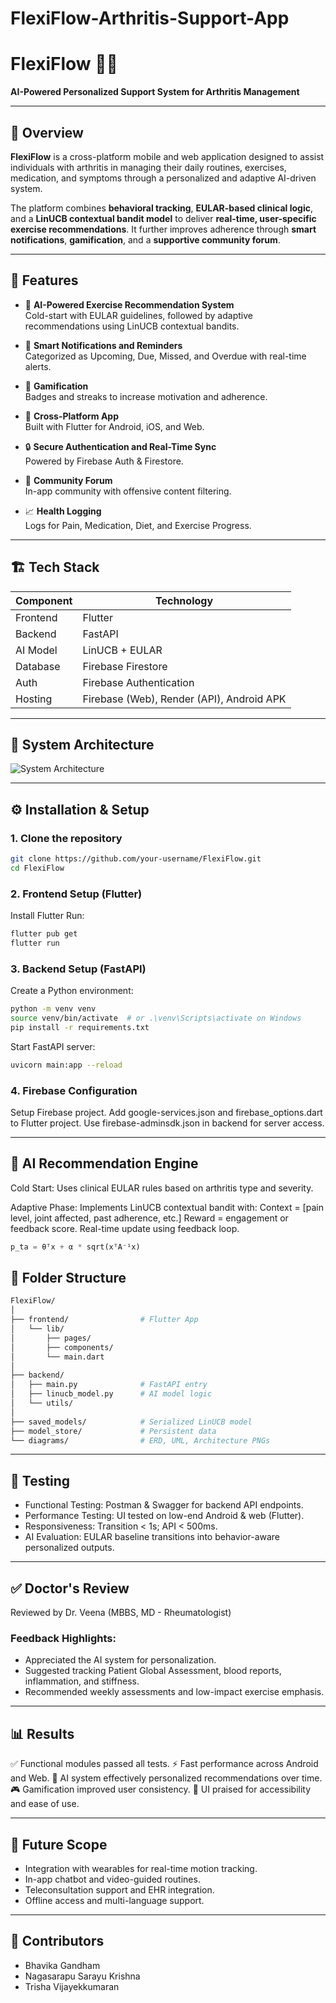 # FlexiFlow-Arthritis-Support-App

# FlexiFlow 🧘‍♀️  
**AI-Powered Personalized Support System for Arthritis Management**

---

## 🌟 Overview

**FlexiFlow** is a cross-platform mobile and web application designed to assist individuals with arthritis in managing their daily routines, exercises, medication, and symptoms through a personalized and adaptive AI-driven system.

The platform combines **behavioral tracking**, **EULAR-based clinical logic**, and a **LinUCB contextual bandit model** to deliver **real-time, user-specific exercise recommendations**. It further improves adherence through **smart notifications**, **gamification**, and a **supportive community forum**.

---

## 🚀 Features

- 🤖 **AI-Powered Exercise Recommendation System**  
  Cold-start with EULAR guidelines, followed by adaptive recommendations using LinUCB contextual bandits.

- 🔔 **Smart Notifications and Reminders**  
  Categorized as Upcoming, Due, Missed, and Overdue with real-time alerts.

- 🧩 **Gamification**  
  Badges and streaks to increase motivation and adherence.

- 📱 **Cross-Platform App**  
  Built with Flutter for Android, iOS, and Web.

- 🔒 **Secure Authentication and Real-Time Sync**  
  Powered by Firebase Auth & Firestore.

- 💬 **Community Forum**  
  In-app community with offensive content filtering.

- 📈 **Health Logging**  
  Logs for Pain, Medication, Diet, and Exercise Progress.

---

## 🏗️ Tech Stack

| Component | Technology |
|----------|------------|
| Frontend | Flutter |
| Backend | FastAPI |
| AI Model | LinUCB + EULAR |
| Database | Firebase Firestore |
| Auth | Firebase Authentication |
| Hosting | Firebase (Web), Render (API), Android APK |

---

## 📐 System Architecture

![System Architecture](./diagrams/system_architecture.png)

---

## ⚙️ Installation & Setup

### 1. **Clone the repository**

```bash
git clone https://github.com/your-username/FlexiFlow.git
cd FlexiFlow
```
### 2. **Frontend Setup (Flutter)**
Install Flutter
Run:
```bash
flutter pub get
flutter run
```

### 3. **Backend Setup (FastAPI)**
Create a Python environment:
```bash
python -m venv venv
source venv/bin/activate  # or .\venv\Scripts\activate on Windows
pip install -r requirements.txt
```
Start FastAPI server:
```bash
uvicorn main:app --reload
```
### 4. **Firebase Configuration**
Setup Firebase project.
Add google-services.json and firebase_options.dart to Flutter project.
Use firebase-adminsdk.json in backend for server access.

---

## 🧠 AI Recommendation Engine
Cold Start: Uses clinical EULAR rules based on arthritis type and severity.

Adaptive Phase:
Implements LinUCB contextual bandit with:
Context = [pain level, joint affected, past adherence, etc.]
Reward = engagement or feedback score.
Real-time update using feedback loop.

```python
p_ta = θᵀx + α * sqrt(xᵀA⁻¹x)
```

## 🔐 Folder Structure

```bash
FlexiFlow/
│
├── frontend/                # Flutter App
│   └── lib/
│       ├── pages/
│       ├── components/
│       └── main.dart
│
├── backend/
│   ├── main.py              # FastAPI entry
│   ├── linucb_model.py      # AI model logic
│   └── utils/
│
├── saved_models/            # Serialized LinUCB model
├── model_store/             # Persistent data
└── diagrams/                # ERD, UML, Architecture PNGs
```

--- 

## 🧪 Testing
- Functional Testing: Postman & Swagger for backend API endpoints.
- Performance Testing: UI tested on low-end Android & web (Flutter).
- Responsiveness: Transition < 1s; API < 500ms.
- AI Evaluation: EULAR baseline transitions into behavior-aware personalized outputs.

--- 

## ✅ Doctor's Review
Reviewed by Dr. Veena (MBBS, MD - Rheumatologist)
### Feedback Highlights:
- Appreciated the AI system for personalization.
- Suggested tracking Patient Global Assessment, blood reports, inflammation, and stiffness.
- Recommended weekly assessments and low-impact exercise emphasis.

---

## 📊 Results
✅ Functional modules passed all tests.
⚡ Fast performance across Android and Web.
🤖 AI system effectively personalized recommendations over time.
🎮 Gamification improved user consistency.
📱 UI praised for accessibility and ease of use.

---

## 🔭 Future Scope
- Integration with wearables for real-time motion tracking.
- In-app chatbot and video-guided routines.
- Teleconsultation support and EHR integration.
- Offline access and multi-language support.

---

## 👥 Contributors
- Bhavika Gandham
- Nagasarapu Sarayu Krishna
- Trisha Vijayekkumaran
